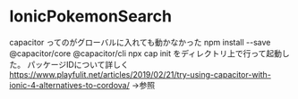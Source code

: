 # IonicPokemonSearch
capacitor ってのがグローバルに入れても動かなかった
npm install --save @capacitor/core @capacitor/cli
npx cap init
をディレクトリ上で行って起動した。
パッケージIDについて詳しく
https://www.playfulit.net/articles/2019/02/21/try-using-capacitor-with-ionic-4-alternatives-to-cordova/ →参照
